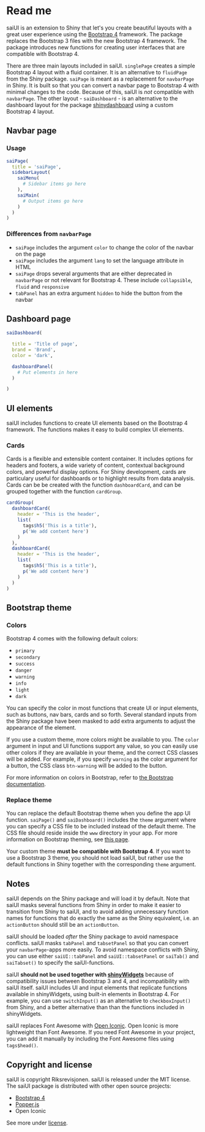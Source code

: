 # Read me

saiUI is an extension to Shiny that let's you create beautiful layouts with a great user experience using the [Bootstrap 4](https://getbootstrap.com) framework. The package replaces the Bootstrap 3 files with the new Bootstrap 4 framework. The package introduces new functions for creating user interfaces that are compatible with Bootstrap 4.

There are three main layouts included in saiUI. `singlePage` creates a simple Bootstrap 4 layout with a fluid container. It is an alternative to `fluidPage` from the Shiny package. `saiPage` is meant as a replacement for `navbarPage` in Shiny. It is built so that you can convert a navbar page to Bootstrap 4 with minimal changes to the code. Because of this, saiUI is *not* compatible with `navbarPage`. The other layout -  `saiDashboard` - is an alternative to the dashboard layout for the package [shinydashboard](https://github.com/rstudio/shinydashboard) using a custom Bootstrap 4 layout.

## Navbar page

### Usage

```r
saiPage(
  title = 'saiPage',
  sidebarLayout(
    saiMenu(
      # Sidebar items go here
    ),
    saiMain(
      # Output items go here
    )
  )
)
```

### Differences from `navbarPage`

- `saiPage` includes the argument `color` to change the color of the navbar on the page
- `saiPage` includes the argument `lang` to set the language attribute in HTML
- `saiPage` drops several arguments that are either deprecated in `navbarPage` or not relevant for Bootstrap 4. These include `collapsible`, `fluid` and `responsive`
- `tabPanel` has an extra argument `hidden` to hide the button from the navbar

## Dashboard page

```r
saiDashboard(

  title = 'Title of page',
  brand = 'Brand',
  color = 'dark',

  dashboardPanel(
    # Put elements in here
  )

)
```

## UI elements

saiUI includes functions to create UI elements based on the Bootstrap 4 framework. The functions makes it easy to build complex UI elements.

### Cards

Cards is a flexible and extensible content container. It includes options for headers and footers, a wide variety of content, contextual background colors, and powerful display options. For Shiny development, cards are particulary useful for dashboards or to highlight results from data analysis. Cards can be be created with the function `dashboardCard`, and can be grouped together with the function `cardGroup`.

```r
cardGroup(
  dashboardCard(
    header = 'This is the header',
    list(
      tags$h5('This is a title'),
      p('We add content here')
    )
  ),
  dashboardCard(
    header = 'This is the header',
    list(
      tags$h5('This is a title'),
      p('We add content here')
    )
  )
)
```

## Bootstrap theme

### Colors

Bootstrap 4 comes with the following default colors:

- `primary`
- `secondary`
- `success`
- `danger`
- `warning`
- `info`
- `light`
- `dark`

You can specify the color in most functions that create UI or input elements, such as buttons, nav bars, cards and so forth. Several standard inputs from the Shiny package have been masked to add extra arguments to adjust the appearance of the element.

If you use a custom theme, more colors might be available to you. The `color` argument in input and UI functions support any value, so you can easily use other colors if they are available in your theme, and the correct CSS classes will be added. For example, if you specify `warning` as the color argument for a button, the CSS class `btn-warning` will be added to the button.

For more information on colors in Bootstrap, refer to [the Bootstrap documentation](https://getbootstrap.com/docs/4.3/getting-started/introduction/).

### Replace theme

You can replace the default Bootstrap theme when you define the app UI function. `saiPage()` and `saiDashboard()` includes the `theme` argument where you can specify a CSS file to be included instead of the default theme. The CSS file should reside inside the `www` directory in your app. For more information on Bootstrap theming, see [this page](https://themes.getbootstrap.com).

Your custom theme **must be compatible with Bootstrap 4**. If you want to use a Bootstrap 3 theme, you should not load saiUI, but rather use the default functions in Shiny together with the corresponding `theme` argument.

## Notes

saiUI depends on the Shiny package and will load it by default. Note that saiUI masks several functions from Shiny in order to make it easier to transition from Shiny to saiUI, and to avoid adding unnecessary function names for functions that do exactly the same as the Shiny equivalent, i.e. an `actionButton` should still be an `actionButton`.

saiUI should be loaded *after* the Shiny package to avoid namespace conflicts. saiUI masks `tabPanel` and `tabsetPanel` so that you can convert your `navbarPage`-apps more easily. To avoid namespace conflicts with Shiny, you can use either `saiUI::tabPanel` and `saiUI::tabsetPanel` or `saiTab()` and `saiTabset()` to specify the saiUI-functions.

saiUI **should not be used together with [shinyWidgets](https://github.com/dreamRs/shinyWidgets)** because of compatibility issues between Bootstrap 3 and 4, and incompatibility with saiUI itself. saiUI includes UI and input elements that replicate functions available in shinyWidgets, using built-in elements in Bootstrap 4. For example, you can use `switchInput()` as an alternative to `checkboxInput()` from Shiny, and a better alternative than than the functions included in shinyWidgets.

saiUI replaces Font Awesome with [Open Iconic](https://useiconic.com/open/). Open Iconic is more lightweight than Font Awesome. If you need Font Awesome in your project, you can add it manually by including the Font Awesome files using `tags$head()`.

## Copyright and license

saiUI is copyright Riksrevisjonen. saiUI is released under the MIT license. The saiUI package is distributed with other open source projects:

* [Bootstrap 4](https://getbootstrap.com)
* [Popper.js](https://popper.js.org)
* Open Iconic

See more under [license](LICENCE.md).
